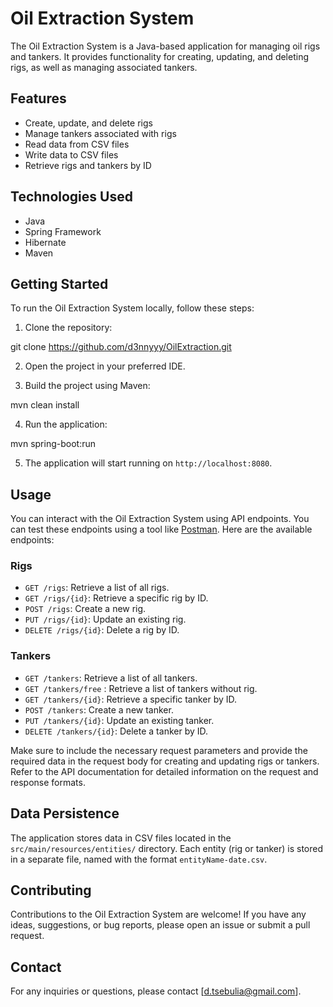 # Oil Extraction System

The Oil Extraction System is a Java-based application for managing oil rigs and tankers. It provides functionality for creating, updating, and deleting rigs, as well as managing associated tankers.

## Features

- Create, update, and delete rigs
- Manage tankers associated with rigs
- Read data from CSV files
- Write data to CSV files
- Retrieve rigs and tankers by ID

## Technologies Used

- Java
- Spring Framework
- Hibernate
- Maven

## Getting Started

To run the Oil Extraction System locally, follow these steps:

1. Clone the repository:

git clone https://github.com/d3nnyyy/OilExtraction.git

2. Open the project in your preferred IDE.

3. Build the project using Maven:

mvn clean install

4. Run the application:

mvn spring-boot:run


5. The application will start running on `http://localhost:8080`.

## Usage

You can interact with the Oil Extraction System using API endpoints. You can test these endpoints using a tool like [Postman](https://www.postman.com/). Here are the available endpoints:

### Rigs

- `GET /rigs`: Retrieve a list of all rigs.
- `GET /rigs/{id}`: Retrieve a specific rig by ID.
- `POST /rigs`: Create a new rig.
- `PUT /rigs/{id}`: Update an existing rig.
- `DELETE /rigs/{id}`: Delete a rig by ID.

### Tankers

- `GET /tankers`: Retrieve a list of all tankers.
- `GET /tankers/free` : Retrieve a list of tankers without rig.
- `GET /tankers/{id}`: Retrieve a specific tanker by ID.
- `POST /tankers`: Create a new tanker.
- `PUT /tankers/{id}`: Update an existing tanker.
- `DELETE /tankers/{id}`: Delete a tanker by ID.

Make sure to include the necessary request parameters and provide the required data in the request body for creating and updating rigs or tankers. Refer to the API documentation for detailed information on the request and response formats.

## Data Persistence

The application stores data in CSV files located in the `src/main/resources/entities/` directory. Each entity (rig or tanker) is stored in a separate file, named with the format `entityName-date.csv`.

## Contributing

Contributions to the Oil Extraction System are welcome! If you have any ideas, suggestions, or bug reports, please open an issue or submit a pull request.

## Contact

For any inquiries or questions, please contact [d.tsebulia@gmail.com].
